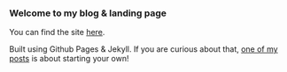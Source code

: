 ### Welcome to my blog & landing page
You can find the site [here](https://elliott-king.github.io/).

Built using Github Pages & Jekyll. If you are curious about that, [one of my posts](https://elliott-king.github.io/2020/06/blog-on-gh/) is about starting your own!